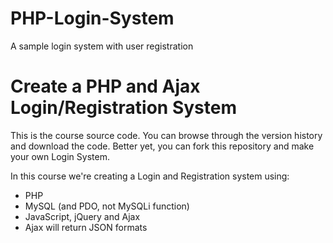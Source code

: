 # PHP-Login-System
 A sample login system with user registration
# Create a PHP and Ajax Login/Registration System
 This is the course source code. You can browse through the version history and download the code. Better yet, you can fork this repository and make your own Login System.

 In this course we're creating a Login and Registration system using:
   - PHP
   - MySQL (and PDO, not MySQLi function)
   - JavaScript, jQuery and Ajax
   - Ajax will return JSON formats
